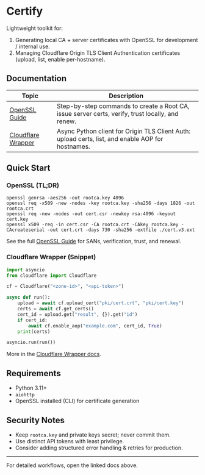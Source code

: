# Certify

Lightweight toolkit for:
1. Generating local CA + server certificates with OpenSSL for development / internal use.
2. Managing Cloudflare Origin TLS Client Authentication certificates (upload, list, enable per-hostname).

## Documentation

| Topic | Description |
|-------|-------------|
| [OpenSSL Guide](./docs/openssl-guide.md) | Step-by-step commands to create a Root CA, issue server certs, verify, trust locally, and renew. |
| [Cloudflare Wrapper](./docs/cloudflare-wrapper.md) | Async Python client for Origin TLS Client Auth: upload certs, list, and enable AOP for hostnames. |

## Quick Start

### OpenSSL (TL;DR)
```
openssl genrsa -aes256 -out rootca.key 4096
openssl req -x509 -new -nodes -key rootca.key -sha256 -days 1826 -out rootca.crt
openssl req -new -nodes -out cert.csr -newkey rsa:4096 -keyout cert.key
openssl x509 -req -in cert.csr -CA rootca.crt -CAkey rootca.key -CAcreateserial -out cert.crt -days 730 -sha256 -extfile ./cert.v3.ext
```
See the full [OpenSSL Guide](./docs/openssl-guide.md) for SANs, verification, trust, and renewal.

### Cloudflare Wrapper (Snippet)
```python
import asyncio
from cloudflare import Cloudflare

cf = Cloudflare("<zone-id>", "<api-token>")

async def run():
    upload = await cf.upload_cert("pki/cert.crt", "pki/cert.key")
    certs = await cf.get_certs()
    cert_id = upload.get("result", {}).get("id")
    if cert_id:
        await cf.enable_aop("example.com", cert_id, True)
    print(certs)

asyncio.run(run())
```
More in the [Cloudflare Wrapper docs](./docs/cloudflare-wrapper.md).

## Requirements
- Python 3.11+
- `aiohttp`
- OpenSSL installed (CLI) for certificate generation

## Security Notes
- Keep `rootca.key` and private keys secret; never commit them.
- Use distinct API tokens with least privilege.
- Consider adding structured error handling & retries for production.

---
For detailed workflows, open the linked docs above.
